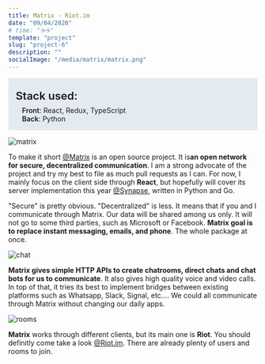 ```yaml
---
title: Matrix - Riot.im
date: "09/04/2020"
# time: "☕️☕️"
template: "project"
slug: "project-6"
description: ""
socialImage: "/media/matrix/matrix.png"
---
```


<div style="background-color: #E4EAF1; padding: 15px; border-radius: 4px;">
    <div style="font-size: 1.375rem; font-weight: 600; margin-top: 0.5rem; margin-bottom: 0.5rem;">Stack used:</div>
    <div style="margin-left: 0.8rem;"><span style="font-weight: 600;">Front</span>: React, Redux, TypeScript</div>
    <div style="margin-left: 0.8rem;"><span style="font-weight: 600;">Back</span>: Python</div>
</div>

![matrix](/media/matrix/matrix.png)

To make it short  [@Matrix](https://github.com/matrix-org/matrix-react-sdk) is an open source project. It is<strong>an open network for secure, decentralized communication</strong>. I am a strong advocate of the project and try my best to file as much pull requests as I can. For now, I mainly focus on the client side through <strong>React</strong>, but hopefully will cover its server implementation this year [@Synapse](https://github.com/matrix-org/synapse/), written in Python and Go.

"Secure" is pretty obvious. "Decentralized" is less. It means that if you and I communicate through Matrix. Our data will be shared among us only. It will not go to some third parties, such as Microsoft or Facebook. <strong>Matrix goal is to replace instant messaging, emails, and phone</strong>. The whole package at once.

![chat](/media/matrix/chat.png)

<strong>Matrix gives simple HTTP APIs to create chatrooms, direct chats and chat bots for us to communicate</strong>. It also gives high quality voice and video calls. In top of that, it tries its best to implement bridges between existing platforms such as Whatsapp, Slack, Signal, etc.... We could all communicate through Matrix without changing our daily apps.

![rooms](/media/matrix/rooms.png)

<strong>Matrix</strong> works through different clients, but its main one is <strong>Riot</strong>. You should definitly come take a look [@Riot.im](https://riot.im/). There are already plenty of users and rooms to join.